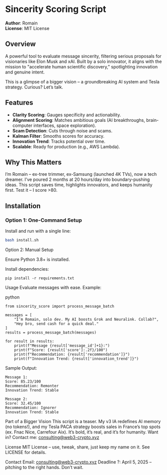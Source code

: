 # Sincerity Scoring Script
**Author**: Romain  
**License**: MIT License  

## Overview
A powerful tool to evaluate message sincerity, filtering serious proposals for visionaries like Elon Musk and xAI. Built by a solo innovator, it aligns with the mission to "accelerate human scientific discovery," spotlighting innovation and genuine intent.

This is a glimpse of a bigger vision – a groundbreaking AI system and Tesla strategy. Curious? Let’s talk.

## Features
- **Clarity Scoring**: Gauges specificity and actionability.  
- **Alignment Scoring**: Matches ambitious goals (AI breakthroughs, brain-computer interfaces, space exploration).  
- **Scam Detection**: Cuts through noise and scams.  
- **Kalman Filter**: Smooths scores for accuracy.  
- **Innovation Trend**: Tracks potential over time.  
- **Scalable**: Ready for production (e.g., AWS Lambda).  

## Why This Matters
I’m Romain – ex-tree trimmer, ex-Samsung (launched 4K TVs), now a tech dreamer. I’ve poured 2 months at 20 hours/day into boundary-pushing ideas. This script saves time, highlights innovators, and keeps humanity first. Test it – I score >80.

## Installation
### Option 1: One-Command Setup
Install and run with a single line:  
```bash
bash install.sh
```

Option 2: Manual Setup

Ensure Python 3.8+ is installed.

Install dependencies:
```
pip install -r requirements.txt
```

Usage
Evaluate messages with ease. Example:

python
```
from sincerity_score import process_message_batch

messages = [
    "I’m Romain, solo dev. My AI boosts Grok and Neuralink. Collab?",
    "Hey bro, send cash for a quick deal."
]
results = process_message_batch(messages)

for result in results:
    print(f"Message {result['message_id']+1}:")
    print(f"Score: {result['score']:.2f}/100")
    print(f"Recommendation: {result['recommendation']}")
    print(f"Innovation Trend: {result['innovation_trend']}")

```
Sample Output:
```
Message 1:
Score: 85.23/100
Recommendation: Remonter
Innovation Trend: Stable

Message 2:
Score: 32.45/100
Recommendation: Ignorer
Innovation Trend: Stable
```

Part of a Bigger Vision
This script is a teaser. My v3 IA redefines AI memory (no tokens!), and my Tesla PACA strategy boosts sales in France’s top spots (ex. Fnac Nice, Carrefour Aix). It’s bold, it’s real, and it’s for humanity. Want in? Contact me: consulting@web3-crypto.xyz


License
MIT License – use, tweak, share, just keep my name on it. See LICENSE for details.

Contact
Email: consulting@web3-crypto.xyz
Deadline ?: April 5, 2025 – pitching to the right hands. Don’t wait.
